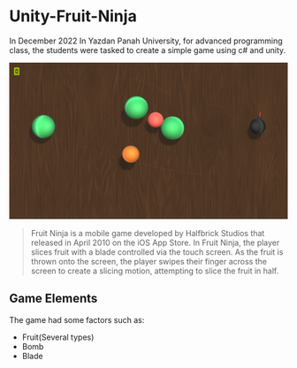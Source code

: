 # Unity-Fruit-Ninja

In December 2022 In Yazdan Panah University, for advanced programming class, the students were tasked to create a simple game using c# and unity.

![FruitNinja](Documentation/fruitninjaimg.png)

> Fruit Ninja is a mobile game developed by Halfbrick Studios that released in April 2010 on the iOS App Store. In Fruit Ninja, the player slices fruit with a blade controlled via the touch screen. As the fruit is thrown onto the screen, the player swipes their finger across the screen to create a slicing motion, attempting to slice the fruit in half.

## Game Elements

The game had some factors such as:
- Fruit(Several types)
- Bomb
- Blade

